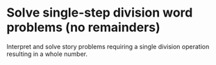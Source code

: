 # Solve single-step division word problems (no remainders)

Interpret and solve story problems requiring a single division operation resulting in a whole number.
